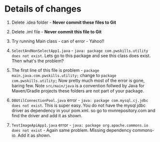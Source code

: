 # Details of changes


1. Delete .idea folder - **Never commit these files to Git**
2. Delete .iml file - **Never commit this file to Git**

3. Try running Main class - can of error - Yahoo!!
4. `SelectAndNonSelectApp1.java` - `java: package com.pwskills.utility does not exist`. Lets go to this package and see this class does exist. Then what's the problem?
5. The first line of this file is problem - `package main.java.com.pwskills.utility;` change to `package com.pwskills.utility;` Now pretty much most of the error is gone, baring few. Note `src/main/java` is a convention follwed by Java for Maven/Gradle projects these folders are not part of your package. 


6. `DBUtilConnectionPool.java` error - `java: package com.mysql.cj.jdbc does not exist`. This is super easy. You do not have the mysql jdbc driver as dependency in your pom.xml. so go to mvnrepository.com and find the driver and add it as shown. 
7. `TestImageApiApp1.java` error - `java: package org.apache.commons.io does not exist` - Again same problem. Missing dependency commons-io. Add it as shown. 


